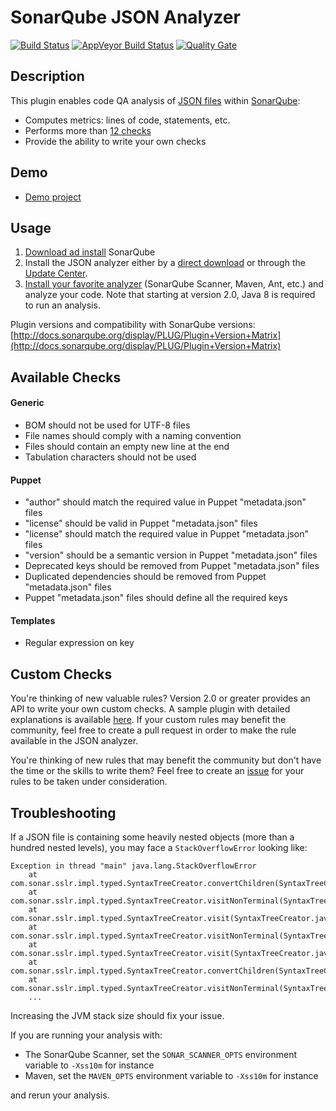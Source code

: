 SonarQube JSON Analyzer
=======================

[![Build Status](https://api.travis-ci.org/racodond/sonar-json-plugin.svg?branch=master)](https://travis-ci.org/racodond/sonar-json-plugin)
[![AppVeyor Build Status](https://ci.appveyor.com/api/projects/status/imfckm45thk6vvh4/branch/master?svg=true)](https://ci.appveyor.com/project/racodond/sonar-json-plugin/branch/master)
[![Quality Gate](https://sonarqube.com/api/badges/gate?key=org.codehaus.sonar-plugins.json:json)](https://sonarqube.com/overview?id=org.codehaus.sonar-plugins.json%3Ajson)

## Description
This plugin enables code QA analysis of [JSON files](http://json.org/) within [SonarQube](http://www.sonarqube.org):

 * Computes metrics: lines of code, statements, etc.
 * Performs more than [12 checks](http://sonarqube.racodond.com/coding_rules#languages=json)
 * Provide the ability to write your own checks


## Demo

 * [Demo project](http://sonarqube.racodond.com/dashboard/index?id=json-sample-project)

## Usage
1. [Download ad install](http://docs.sonarqube.org/display/SONAR/Setup+and+Upgrade) SonarQube
2. Install the JSON analyzer either by a [direct download](https://github.com/racodond/sonar-json-plugin/releases) or through the [Update Center](http://docs.sonarqube.org/display/SONAR/Update+Center).
3. [Install your favorite analyzer](http://docs.sonarqube.org/display/SONAR/Analyzing+Source+Code#AnalyzingSourceCode-RunningAnalysis) (SonarQube Scanner, Maven, Ant, etc.) and analyze your code. Note that starting at version 2.0, Java 8 is required to run an analysis.

Plugin versions and compatibility with SonarQube versions: [http://docs.sonarqube.org/display/PLUG/Plugin+Version+Matrix](http://docs.sonarqube.org/display/PLUG/Plugin+Version+Matrix)

## Available Checks

#### Generic

 * BOM should not be used for UTF-8 files
 * File names should comply with a naming convention
 * Files should contain an empty new line at the end
 * Tabulation characters should not be used

#### Puppet

 * "author" should match the required value in Puppet "metadata.json" files
 * "license" should be valid in Puppet "metadata.json" files
 * "license" should match the required value in Puppet "metadata.json" files
 * "version" should be a semantic version in Puppet "metadata.json" files
 * Deprecated keys should be removed from Puppet "metadata.json" files
 * Duplicated dependencies should be removed from Puppet "metadata.json" files
 * Puppet "metadata.json" files should define all the required keys

#### Templates

 * Regular expression on key


## Custom Checks

You're thinking of new valuable rules? Version 2.0 or greater provides an API to write your own custom checks.
A sample plugin with detailed explanations is available [here](https://github.com/racodond/sonar-json-custom-rules-plugin).
If your custom rules may benefit the community, feel free to create a pull request in order to make the rule available in the JSON analyzer.

You're thinking of new rules that may benefit the community but don't have the time or the skills to write them? Feel free to create an [issue](https://github.com/racodond/sonar-json-plugin/issues) for your rules to be taken under consideration.


## Troubleshooting

If a JSON file is containing some heavily nested objects (more than a hundred nested levels), you may face a `StackOverflowError` looking like:
```
Exception in thread "main" java.lang.StackOverflowError
	at com.sonar.sslr.impl.typed.SyntaxTreeCreator.convertChildren(SyntaxTreeCreator.java:128)
	at com.sonar.sslr.impl.typed.SyntaxTreeCreator.visitNonTerminal(SyntaxTreeCreator.java:119)
	at com.sonar.sslr.impl.typed.SyntaxTreeCreator.visit(SyntaxTreeCreator.java:72)
	at com.sonar.sslr.impl.typed.SyntaxTreeCreator.visitNonTerminal(SyntaxTreeCreator.java:89)
	at com.sonar.sslr.impl.typed.SyntaxTreeCreator.visit(SyntaxTreeCreator.java:72)
	at com.sonar.sslr.impl.typed.SyntaxTreeCreator.convertChildren(SyntaxTreeCreator.java:129)
	at com.sonar.sslr.impl.typed.SyntaxTreeCreator.visitNonTerminal(SyntaxTreeCreator.java:119)
	...
```

Increasing the JVM stack size should fix your issue.

If you are running your analysis with:

 * The SonarQube Scanner, set the `SONAR_SCANNER_OPTS` environment variable to `-Xss10m` for instance
 * Maven, set the `MAVEN_OPTS` environment variable to `-Xss10m` for instance

and rerun your analysis.
